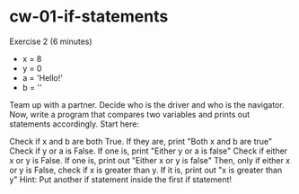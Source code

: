 # cw-01-if-statements

Exercise 2
(6 minutes)

- x = 8
- y = 0
- a = 'Hello!'
- b = ''

Team up with a partner. Decide who is the driver and who is the navigator. Now, write a program that compares two variables and prints out statements accordingly. Start here:

Check if x and b are both True. If they are, print "Both x and b are true"
Check if y or a is False. If one is, print "Either y or a is false"
Check if either x or y is False. If one is, print out "Either x or y is false"
Then, only if either x or y is False, check if x is greater than y. If it is, print out "x is greater than y"
Hint: Put another if statement inside the first if statement!
